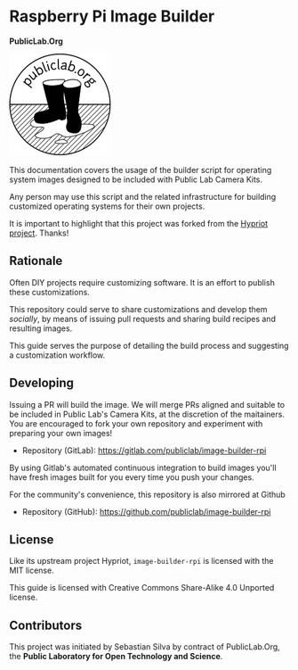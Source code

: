 # Raspberry Pi Image Builder

**PublicLab.Org**

![](publiclab.svg)

This documentation covers the usage of the builder script for operating system images designed to be included with Public Lab Camera Kits.

Any person may use this script and the related infrastructure for building customized operating systems for their own projects.

It is important to highlight that this project was forked from the [Hypriot project](https://github.com/hypriot/image-builder-rpi). Thanks!

## Rationale

Often DIY projects require customizing software. It is an effort to publish these customizations.

This repository could serve to share customizations and develop them *socially*, by means of issuing pull requests and sharing build recipes and resulting images.

This guide serves the purpose of detailing the build process and suggesting a customization workflow.

## Developing

Issuing a PR will build the image. We will merge PRs aligned and suitable to be included in Public Lab's Camera Kits, at the discretion of the maitainers. You are encouraged to fork your own repository and experiment with preparing your own images!

- Repository (GitLab): https://gitlab.com/publiclab/image-builder-rpi

By using Gitlab's automated continuous integration to build images you'll have fresh images built for you every time you push your changes.

For the community's convenience, this repository is also mirrored at Github

- Repository (GitHub): https://github.com/publiclab/image-builder-rpi

## License

Like its upstream project Hypriot, `image-builder-rpi` is licensed with the MIT license. 

This guide is licensed with Creative Commons Share-Alike 4.0 Unported license.

## Contributors

This project was initiated by Sebastian Silva by contract of PublicLab.Org, the **Public Laboratory for Open Technology and Science**.
